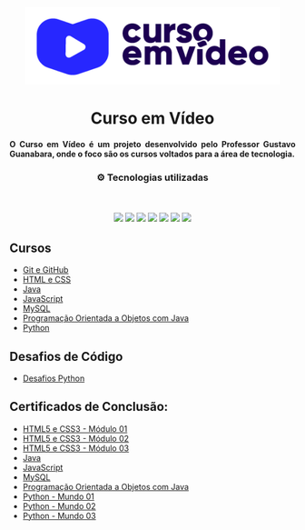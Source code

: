 <div align="center">
<img src="https://github.com/ThiagoMonts/curso-em-video/blob/main/cursoemvideo-logo.png" width="450px"> 
</div>

<h1 align="center">Curso em Vídeo</h1>
<h4 align="justify"> O Curso em Vídeo é um projeto desenvolvido pelo Professor Gustavo Guanabara, onde o foco são os cursos voltados para a área de tecnologia. </h4>

<h3 align="center">
⚙️ Tecnologias utilizadas

<p>&nbsp;</p>
<img src="https://img.shields.io/badge/css3-%231572B6.svg?style=for-the-badge&logo=css3&logoColor=white"/>
<img src="https://img.shields.io/badge/git-%23F05033.svg?style=for-the-badge&logo=git&logoColor=white"/>
<img src="https://img.shields.io/badge/html5-%23E34F26.svg?style=for-the-badge&logo=html5&logoColor=white"/>
<img src="https://img.shields.io/badge/java-%23ED8B00.svg?style=for-the-badge&logo=java&logoColor=white">
<img src="https://img.shields.io/badge/JavaScript-F7DF1E?style=for-the-badge&logo=javascript&logoColor=black">
<img src="https://img.shields.io/badge/MySQL-00000F?style=for-the-badge&logo=mysql&logoColor=white">
<img src="https://img.shields.io/badge/Python-14354C?style=for-the-badge&logo=python&logoColor=white">
</h3>

## Cursos

- [Git e GitHub](https://github.com/ThiagoMonts/curso-em-video/tree/main/git-github)
- [HTML e CSS](https://github.com/ThiagoMonts/curso-em-video/tree/main/html-css)
- [Java](https://github.com/ThiagoMonts/curso-em-video/tree/main/Java)
- [JavaScript](https://github.com/ThiagoMonts/curso-em-video/tree/main/javascript)
- [MySQL](https://github.com/ThiagoMonts/curso-em-video/tree/main/mysql)
- [Programação Orientada a Objetos com Java](https://github.com/ThiagoMonts/curso-em-video/tree/main/poo-Java)
- [Python](https://github.com/ThiagoMonts/curso-em-video/tree/main/python)

## Desafios de Código

- [Desafios Python](https://github.com/ThiagoMonts/curso-em-video/tree/main/python/desafios-python)


## Certificados de Conclusão:
- [HTML5 e CSS3 - Módulo 01](https://thiagomonts.github.io/curso-em-video/Certificados/Thiago-Honorato-da-Silva-HTML5-e-CSS3-Modulo-1-de-5-VIP-Certificado-Curso-em-Video.pdf)
- [HTML5 e CSS3 - Módulo 02](https://thiagomonts.github.io/curso-em-video/Certificados/Thiago-Honorato-da-Silva-HTML5-e-CSS3-Modulo-2-de-5-VIP-Certificado-Curso-em-Video.pdf)
- [HTML5 e CSS3 - Módulo 03](https://thiagomonts.github.io/curso-em-video/Certificados/Thiago-Honorato-da-Silva-HTML5-e-CSS3-Modulo-3-de-5-VIP-Certificado-Curso-em-Video.pdf)
- [Java](https://thiagomonts.github.io/curso-em-video/Certificados/Thiago-Honorato-da-Silva-Java-Basico-40-Horas-Certificado-Curso-em-Video.pdf)
- [JavaScript](https://thiagomonts.github.io/curso-em-video/Certificados/Thiago-Honorato-da-Silva-Javascript-40-Horas-Certificado-Curso-em-Video.pdf)
- [MySQL](https://thiagomonts.github.io/curso-em-video/Certificados/Thiago-Honorato-da-Silva-MySQL-40-Horas-Certificado-Curso-em-Video)
- [Programação Orientada a Objetos com Java](https://thiagomonts.github.io/curso-em-video/Certificados/Thiago-Honorato-da-Silva-Java-POO-40-Horas-Certificado-Curso-em-Video.pdf)
- [Python - Mundo 01](https://thiagomonts.github.io/curso-em-video/Certificados/Thiago-Honorato-da-Silva-Python-3-8211-Mundo-1-40-Horas-Certificado-Curso-em-Video.pdf)
- [Python - Mundo 02](https://thiagomonts.github.io/curso-em-video/Certificados/Thiago-Honorato-da-Silva-Python-3-8211-Mundo-2-40-Horas-Certificado-Curso-em-Video.pdf)
- [Python - Mundo 03](https://thiagomonts.github.io/curso-em-video/Certificados/Thiago-Honorato-da-Silva-Python-3-8211-Mundo-3-40-Horas-Certificado-Curso-em-Video.pdf)